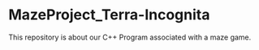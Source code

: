 # MazeProject_Terra-Incognita
This repository is about our C++ Program associated with a maze game.
